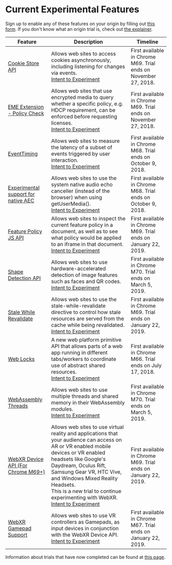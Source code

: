 # Current Experimental Features

Sign up to enable any of these features on your origin by filling out [this form](http://bit.ly/OriginTrialSignup). If you don't know what an origin trial is, check out [the explainer](explainer.md).

| Feature | Description | Timeline |
| --- | --- | --- |
| [Cookie Store API](https://wicg.github.io/cookie-store/explainer.html) | Allows web sites to access cookies asynchronously, including listening for changes via events. <br>[Intent to Experiment](https://groups.google.com/a/chromium.org/d/topic/blink-dev/pdxkBoURmaA/discussion)| First available in Chrome M69. Trial ends on November 27, 2018. |
| [EME Extension - Policy Check](https://github.com/WICG/hdcp-detection/blob/master/explainer.md) | Allows web sites that use encrypted media to query whether a specific policy, e.g. HDCP requirement, can be enforced before requesting licenses. <br>[Intent to Experiment](https://groups.google.com/a/chromium.org/d/topic/blink-dev/ITzZ_yx4bF8/discussion)| First available in Chrome M69. Trial ends on November 27, 2018. |
| [EventTiming](https://github.com/WICG/event-timing) | Allows web sites to measure the latency of a subset of events triggered by user interaction. <br>[Intent to Experiment](https://groups.google.com/a/chromium.org/d/topic/blink-dev/wybNlFUskig/discussion)| First available in Chrome M68. Trial ends on October 9, 2018. |
| [Experimental support for native AEC](https://docs.google.com/document/d/e/2PACX-1vSxV-u0qLMf38G4NYT6vaF1tw7rTtsj6yJRcqL99hK9JftCYtmBp78nu8v1Ol5v2w55iZ8tevfUXcG3/pub) | Allows web sites to use the system native audio echo canceller (instead of the browser) when using getUserMedia(). <br>[Intent to Experiment](https://groups.google.com/a/chromium.org/d/msg/blink-dev/ZvL_BhJjXGQ/W6Dl7BskBwAJ)| First available in Chrome M68. Trial ends on October 9, 2018. |
| [Feature Policy JS API](https://wicg.github.io/feature-policy/#introspection) | Allows web sites to inspect the current feature policy in a document, as well as to see what policy would be applied to an iframe in that document. <br>[Intent to Experiment](https://groups.google.com/a/chromium.org/forum/#!msg/blink-dev/pQZopKWaQIk/Z-XD1hvwBQAJ)| First available in Chrome M69. Trial ends on January 22, 2019. |
| [Shape Detection API](https://paul.kinlan.me/face-detection/) | Allows web sites to use hardware-accelerated detection of image features such as faces and QR codes. <br>[Intent to Experiment](https://groups.google.com/a/chromium.org/d/msg/blink-dev/eJnB-5Sg-mQ/uvdWnO2OBQAJ)| First available in Chrome M70. Trial ends on March 5, 2019. |
| [Stale While Revalidate](https://github.com/dtapuska/stale-while-revalidate) | Allows web sites to use the stale-while-revalidate directive to control how stale resources are served from the cache while being revalidated. <br>[Intent to Experiment](https://groups.google.com/a/chromium.org/d/topic/blink-dev/k0jK4JIhiYk/discussion)| First available in Chrome M69. Trial ends on January 22, 2019. |
| [Web Locks](https://github.com/inexorabletash/web-locks) | A new web platform primitive API that allows parts of a web app running in different tabs/workers to coordinate use of abstract shared resources. <br> [Intent to Experiment](https://groups.google.com/a/chromium.org/forum/#!topic/blink-dev/apdn-NbyZJg) | First available in Chrome M66. Trial ends on July 17, 2018. |
| [WebAssembly Threads](https://github.com/WebAssembly/threads/blob/master/proposals/threads/Overview.md) | Allows web sites to use multiple threads and shared memory in their WebAssembly modules. <br>[Intent to Experiment](https://groups.google.com/a/chromium.org/d/topic/blink-dev/41XDSl0-QIU/discussion)| First available in Chrome M70. Trial ends on March 5, 2019. |
| [WebXR Device API (For Chrome M69+)](https://immersive-web.github.io/webxr-reference/#apis) | Allows web sites to use virtual reality and applications that your audience can access on AR or VR enabled mobile devices or VR enabled headsets like Google's Daydream, Oculus Rift, Samsung Gear VR, HTC Vive, and Windows Mixed Reality Headsets. <br>This is a new trial to continue experimenting with WebXR. <br>[Intent to Experiment](https://groups.google.com/a/chromium.org/forum/#!topic/blink-dev/QdjD9onSDFU)| First available in Chrome M69. Trial ends on January 22, 2019. |
| [WebXR Gamepad Support](https://immersive-web.github.io/webxr-reference/#apis) | Allows web sites to use VR controllers as Gamepads, as input devices in conjunction with the WebXR Device API. <br>[Intent to Experiment](https://groups.google.com/a/chromium.org/forum/#!msg/blink-dev/7TWtMJffZno/6PIypcG0AgAJ)| First available in Chrome M67. Trial ends on January 22, 2019. |

Information about trials that have now completed can be found at [this page](completed-trials.md).

